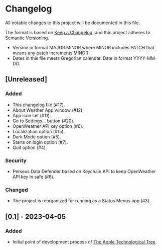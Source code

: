 # Changelog

All notable changes to this project will be documented in this file.

The format is based on [Keep a Changelog](https://keepachangelog.com/en/1.1.0/),
and this project adheres to [Semantic Versioning](https://semver.org/spec/v2.0.0.html).

- Version in format MAJOR.MINOR where MINOR includes PATCH that means any patch increments MINOR.
- Dates in this file meets Gregorian calendar. Date in format YYYY-MM-DD.

## [Unreleased]

### Added

- This changelog file (#17).
- About Weather App window (#12).
- App icon set (#11).
- Go to Settings... button (#20).
- OpenWeather API key option (#6).
- Localization option (#15).
- Dark Mode option (#5).
- Starts on login option (#7).
- Quit option (#4).

### Security

- Perseus Data Defender based on Keychain API to keep OpenWeather API key in safe (#6).

### Changed

- The project is reorganized for running as a Status Menus app (#3).

## [0.1] - 2023-04-05

### Added

- Initial point of development process of [The Apple Technological Tree](https://github.com/perseusrealdeal/XcodeTemplateProject/tree/Xcode-10.1-macOS-App).
